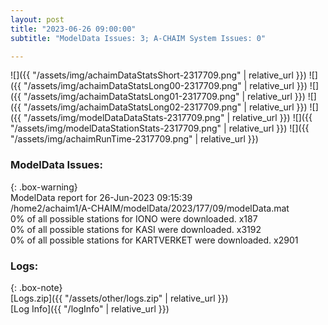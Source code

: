```yaml
---
layout: post
title: "2023-06-26 09:00:00"
subtitle: "ModelData Issues: 3; A-CHAIM System Issues: 0"

---
```


![]({{ "/assets/img/achaimDataStatsShort-2317709.png" | relative_url }})
![]({{ "/assets/img/achaimDataStatsLong00-2317709.png" | relative_url }})
![]({{ "/assets/img/achaimDataStatsLong01-2317709.png" | relative_url }})
![]({{ "/assets/img/achaimDataStatsLong02-2317709.png" | relative_url }})
![]({{ "/assets/img/modelDataDataStats-2317709.png" | relative_url }})
![]({{ "/assets/img/modelDataStationStats-2317709.png" | relative_url }})
![]({{ "/assets/img/achaimRunTime-2317709.png" | relative_url }})


### ModelData Issues:  
  
{: .box-warning}  
 ModelData report for 26-Jun-2023 09:15:39   
 /home2/achaim1/A-CHAIM/modelData/2023/177/09/modelData.mat   
 0% of all possible stations for IONO were downloaded. x187   
 0% of all possible stations for KASI were downloaded. x3192   
 0% of all possible stations for KARTVERKET were downloaded. x2901   
  


### Logs:  
  
{: .box-note}  
[Logs.zip]({{ "/assets/other/logs.zip" | relative_url }})  
[Log Info]({{ "/logInfo" | relative_url }})  
